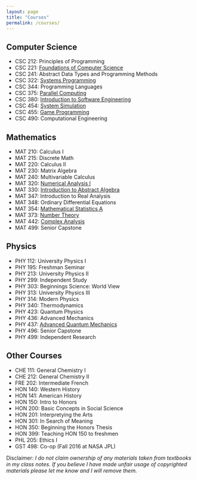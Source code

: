 ```yaml
---
layout: page
title: "Courses"
permalink: /courses/
---
```


## Computer Science

   
- CSC 212: Principles of Programming
- CSC 221: [Foundations of Computer Science](
  https://github.com/kroffo/CSC221)
- CSC 241: Abstract Data Types and Programming Methods
- CSC 322: [Systems Programming](
  https://github.com/kroffo/CSC322)
- CSC 344: Programming Languages
- CSC 375: [Parallel Computing](
  https://github.com/kroffo/CSC375)
- CSC 380: [Introduction to Software Engineering](
  http://IRONKLADD.github.io/)
- CSC 454: [System Simulation](
  https://github.com/kroffo/CSC454)
- CSC 455: [Game Programming](
  https://github.com/kroffo/CSC455)
- CSC 490: Computational Engineering

## Mathematics

- MAT 210: Calculus I
- MAT 215: Discrete Math
- MAT 220: Calculus II
- MAT 230: Matrix Algebra
- MAT 240: Multivariable Calculus
- MAT 320: [Numerical Analysis I](
  https://github.com/kroffo/MAT320)
- MAT 330: [Introduction to Abstract Algebra](
  https://github.com/kroffo/MAT330)
- MAT 347: Introduction to Real Analysis
- MAT 348: Ordinary Differential Equations
- MAT 354: [Mathematical Statistics A](
  https://github.com/kroffo/Mat354)
- MAT 373: [Number Theory](
  https://github.com/kroffo/MAT373)
- MAT 442: [Complex Analysis](
  https://github.com/kroffo/Mat442)
- MAT 499: Senior Capstone

## Physics

- PHY 112: University Physics I
- PHY 195: Freshman Seminar
- PHY 213: University Physics II
- PHY 299: Independent Study
- PHY 303: Beginnings Science: World View
- PHY 313: University Physics III
- PHY 314: Modern Physics
- PHY 340: Thermodynamics
- PHY 423: Quantum Physics
- PHY 436: Advanced Mechanics
- PHY 437: [Advanced Quantum Mechanics](
  https://github.com/kroffo/PHY437)
- PHY 496: Senior Capstone
- PHY 499: Independent Research

## Other Courses

- CHE 111: General Chemistry I
- CHE 212: General Chemistry II
- FRE 202: Intermediate French
- HON 140: Western History
- HON 141: American History
- HON 150: Intro to Honors
- HON 200: Basic Concepts in Social Science
- HON 201: Interpretying the Arts
- HON 301: In Search of Meaning
- HON 350: Beginning the Honors Thesis
- HON 399: Teaching HON 150 to freshmen
- PHL 205: Ethics I
- GST 498: Co-op (Fall 2016 at NASA JPL)  

Disclaimer: *I do not claim ownership of any materials taken from textbooks in my class notes. If you believe I have made unfair usage of copyrighted materials please let me know and I will remove them.*